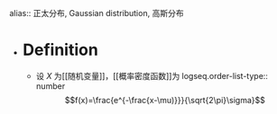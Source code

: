 alias:: 正太分布, Gaussian distribution, 高斯分布

- # Definition
	- 设 $X$ 为[[随机变量]]，[[概率密度函数]]为
	  logseq.order-list-type:: number
	  $$f(x)=\frac{e^{-\frac{x-\mu)}}}{\sqrt{2\pi}\sigma}$$